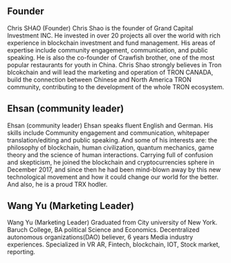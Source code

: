 ## Founder

Chris SHAO (Founder)
Chris Shao is the founder of Grand Capital Investment INC. He invested in over 20 projects all over the world with rich experience in blockchain investment and fund management. His areas of expertise include community engagement, communication, and public speaking. He is also the co-founder of Crawfish brother, one of the most popular restaurants for youth in China. Chris Shao strongly believes in Tron blcokchain and will lead the marketing and operation of TRON CANADA, build the connection between Chinese and North America TRON community, contributing to the development of the whole TRON ecosystem.

## Ehsan (community leader)

Ehsan (community leader)
Ehsan speaks fluent English and German. His skills include Community engagement and communication, whitepaper translation/editing and public speaking. And some of his interests are: the philosophy of blockchain, human civilization, quantum mechanics, game theory and the science of human interactions. Carrying full of confusion and skepticism, he joined the blockchain and cryptocurrencies sphere in December 2017, and since then he had been mind-blown away by this new technological movement and how it could change our world for the better. And also, he is a proud TRX hodler.

## Wang Yu (Marketing Leader)

Wang Yu (Marketing Leader)
Graduated from City university of New York. Baruch College, BA political Science and Economics. Decentralized autonomous organizations(DAO) believer, 6 years Media industry experiences. Specialized in VR AR, Fintech, blockchain, IOT, Stock market, reporting.
